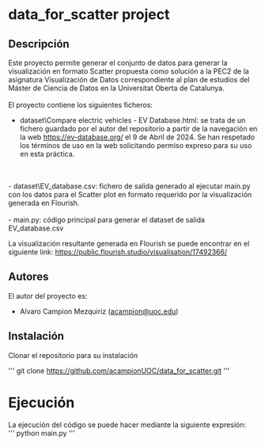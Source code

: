 # data_for_scatter project
## Descripción
Este proyecto permite generar el conjunto de datos para generar la visualización en formato Scatter propuesta como solución a la PEC2 de la asignatura Visualización de Datos correspondiente al plan de estudios del Máster de Ciencia de Datos en la Universitat Oberta de Catalunya.
<br><br>
El proyecto contiene los siguientes ficheros:
- dataset\Compare electric vehicles - EV Database.html: se trata de un fichero guardado por el autor del repositorio a partir de la navegación en la web https://ev-database.org/ el 9 de Abril de 2024. Se han respetado los términos de uso en la web solicitando permiso expreso para su uso en esta práctica.
<br>
<br>
- dataset\EV_database.csv: fichero de salida generado al ejecutar main.py con los datos para el Scatter plot en formato requerido por la visualización generada en Flourish.
<br>
<br>
- main.py: código principal para generar el dataset de salida EV_database.csv

<br>

La visualización resultante generada en Flourish se puede encontrar en el siguiente link:
https://public.flourish.studio/visualisation/17492366/

## Autores
El autor del proyecto es:
- Alvaro Campion Mezquiriz (acampion@uoc.edu)

## Instalación
Clonar el repositorio para su instalación <br>

'''
git clone https://github.com/acampionUOC/data_for_scatter.git
'''

# Ejecución
La ejecución del código se puede hacer mediante la siguiente expresión:
<br>
'''
python main.py
'''
<br>
